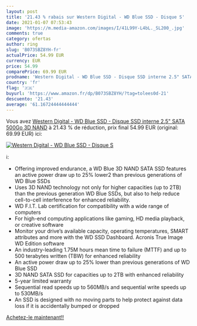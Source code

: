 ```yaml
---
layout: post
title: '21.43 % rabais sur Western Digital - WD Blue SSD - Disque S'
date: 2021-01-07 07:53:43
image: 'https://m.media-amazon.com/images/I/41L99Y-L4bL._SL200_.jpg'
comments: true
category: ofertas
author: ring
slug: 'B073SBZ8YH-fr'
actualPrice: 54.99 EUR
currency: EUR
price: 54.99
comparePrice: 69.99 EUR
prodname: 'Western Digital - WD Blue SSD - Disque SSD interne 2.5" SATA 500Go 3D NAND'
country: 'fr'
flag: '🇫🇷'
buyurl: 'https://www.amazon.fr/dp/B073SBZ8YH/?tag=tolees0d-21'
descuento: '21.43'
average: '61.16724444444444'
---
```


Vous avez [Western Digital - WD Blue SSD - Disque SSD interne 2.5" SATA 500Go 3D NAND](https://www.amazon.fr/dp/B073SBZ8YH/?tag=tolees0d-21)  à  21.43 % de réduction, prix final  54.99 EUR (original: 69.99 EUR) ici:

[![Western Digital - WD Blue SSD - Disque S](https://m.media-amazon.com/images/I/41L99Y-L4bL._SL200_.jpg)](https://www.amazon.fr/dp/B073SBZ8YH/?tag=tolees0d-21)

ℹ️:

- Offering improved endurance, a WD Blue 3D NAND SATA SSD features an active power draw up to 25% lower2 than previous generations of WD Blue SSDs
- Uses 3D NAND technology not only for higher capacities (up to 2TB) than the previous generation WD Blue SSDs, but also to help reduce cell-to-cell interference for enhanced reliability.
- WD F.I.T. Lab certification for compatibility with a wide range of computers
- For high-end computing applications like gaming, HD media playback, or creative software
- Monitor your drive’s available capacity, operating temperatures, SMART attributes and more with the WD SSD Dashboard. Acronis True Image WD Edition software
- An industry-leading 1.75M hours mean time to failure (MTTF) and up to 500 terabytes written (TBW) for enhanced reliability
- An active power draw up to 25% lower than previous generations of WD Blue SSD
- 3D NAND SATA SSD for capacities up to 2TB with enhanced reliability
- 5-year limited warranty
- Sequential read speeds up to 560MB/s and sequential write speeds up to 530MB/s
- An SSD is designed with no moving parts to help protect against data loss if it is accidentally bumped or dropped

[Achetez-le maintenant!!](https://www.amazon.fr/dp/B073SBZ8YH/?tag=tolees0d-21)
